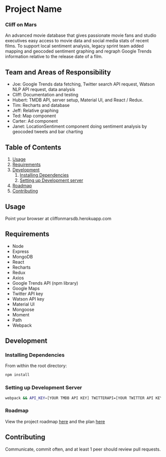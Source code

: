 # Project Name

### Cliff on Mars

An advanced movie database that gives passionate movie fans and studio executives easy access to movie data and social media stats of recent films. To support local sentiment analysis, legacy sprint team added mapping and geocoded sentiment graphing and regraph Google Trends information relative to the release date of a film.

## Team and Areas of Responsibility

  - Joe: Google Trends data fetching, Twitter search API request, Watson NLP API request, data analysis
  - Cliff: Documentation and testing
  - Hubert: TMDB API, server setup, Material UI, and React / Redux.
  - Tim: Recharts and database
  - Jeff: Relative graphing
  - Ted: Map component
  - Carter: Ad component
  - Janet: LocationSentiment component doing sentiment analysis by geocoded tweets and bar charting

## Table of Contents

1. [Usage](#Usage)
1. [Requirements](#requirements)
1. [Development](#development)
    1. [Installing Dependencies](#installing-dependencies)
    1. [Setting up Development server](#setting-up-development-server)
1. [Roadmap](#roadmap)
1. [Contributing](#contributing)

## Usage

Point your browser at cliffonmarsdb.herokuapp.com

## Requirements

- Node
- Express
- MongoDB
- React
- Recharts
- Redux
- Axios
- Google Trends API (npm library)
- Google Maps
- Twitter API key
- Watson API key
- Material UI
- Mongoose
- Moment
- Path
- Webpack


## Development

### Installing Dependencies

From within the root directory:

```sh
npm install
```

### Setting up Development Server

```sh
webpack && API_KEY=[YOUR TMDB API KEY] TWITTERAPI=[YOUR TWITTER API KEY] WATSONAPI=[YOUR WATSON API KEY] WALMARTAPI=[YOUR WALMART API KEY]node app.js
```

### Roadmap

View the project roadmap [here](ROADMAP.md) and the plan [here](https://docs.google.com/document/d/15czq7Fzn3rc_JXZxyFtZpoqCtUIBf08MkfFHV2tYLOI/edit?usp=sharing)


## Contributing

Communicate, commit often, and at least 1 peer should review pull requests.

